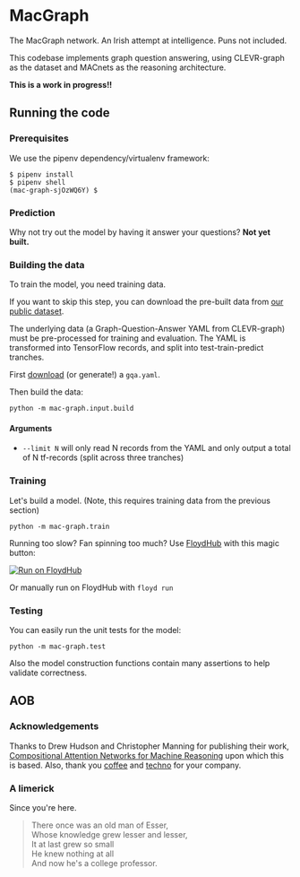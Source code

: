 # MacGraph
The MacGraph network. An Irish attempt at intelligence. Puns not included.

This codebase implements graph question answering, using CLEVR-graph as the dataset and MACnets as the reasoning architecture.

**This is a work in progress!!**


## Running the code

### Prerequisites

We use the pipenv dependency/virtualenv framework:
```shell
$ pipenv install
$ pipenv shell
(mac-graph-sjOzWQ6Y) $
```

### Prediction

Why not try out the model by having it answer your questions?
**Not yet built.**



### Building the data

To train the model, you need training data.

If you want to skip this step, you can download the pre-built data from [our public dataset](https://www.floydhub.com/davidmack/datasets/mac-graph).

The underlying data (a Graph-Question-Answer YAML from CLEVR-graph) must be pre-processed for training and evaluation. The YAML is transformed into TensorFlow records, and split into test-train-predict tranches.

First [download](https://storage.googleapis.com/octavian-static/download/english2cypher/gqa.zip) (or generate!) a `gqa.yaml`.

Then build the data:

```shell
python -m mac-graph.input.build
```

#### Arguments
 - `--limit N` will only read N records from the YAML and only output a total of N tf-records (split across three tranches)

### Training

Let's build a model. (Note, this requires training data from the previous section)

```shell
python -m mac-graph.train
```

Running too slow? Fan spinning too much? Use [FloydHub](https://docs.floydhub.com/guides/basics/install/) with this magic button:

[![Run on FloydHub](https://static.floydhub.com/button/button.svg)](https://floydhub.com/run)

Or manually run on FloydHub with `floyd run`

### Testing

You can easily run the unit tests for the model:

```shell
python -m mac-graph.test
```

Also the model construction functions contain many assertions to help validate correctness.


## AOB

### Acknowledgements

Thanks to Drew Hudson and Christopher Manning for publishing their work, [Compositional Attention Networks for Machine Reasoning](https://arxiv.org/abs/1803.03067) upon which this is based. Also, thank you [coffee](https://thebarn.de/) and [techno](https://soundcloud.com/ostgutton-official/berghain-07-function) for your company.

### A limerick

Since you're here.

> There once was an old man of Esser,<br/>
> Whose knowledge grew lesser and lesser,<br/>
> It at last grew so small<br/>
> He knew nothing at all<br/>
> And now he's a college professor.
